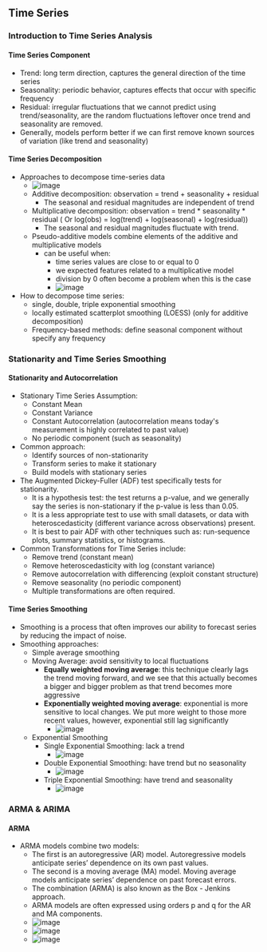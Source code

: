## Time Series

### Introduction to Time Series Analysis
#### Time Series Component
* Trend: long term direction, captures the general direction of the time series
* Seasonality: periodic behavior, captures effects that occur with specific frequency
* Residual: irregular fluctuations that we cannot predict using trend/seasonality, are the random fluctuations leftover once trend and seasonality are removed.
* Generally, models perform better if we can first remove known sources of variation (like trend and seasonality)
#### Time Series Decomposition
* Approaches to decompose time-series data
  * ![image](https://user-images.githubusercontent.com/16402963/149573845-92881970-7cf9-4a5e-9bc1-390e56077075.png) 
  * Additive decomposition: observation = trend + seasonality + residual
    * The seasonal and residual magnitudes are independent of trend
  * Multiplicative decomposition: observation = trend * seasonality * residual ( Or log(obs) = log(trend) + log(seasonal) + log(residual))
    * The seasonal and residual magnitudes fluctuate with trend.
  * Pseudo-additive models combine elements of the additive and multiplicative models
    * can be useful when:
        * time series values are close to or equal to 0
        * we expected features related to a multiplicative model
        * division by 0 often become a problem when this is the case
        * ![image](https://user-images.githubusercontent.com/16402963/149574268-41aa3b45-5d0a-49db-b0fa-95afaeda49a4.png) 
* How to decompose time series:
    * single, double, triple exponential smoothing
    * locally estimated scatterplot smoothing (LOESS) (only for additive decomposition)
    * Frequency-based methods: define seasonal component without specify any frequency

### Stationarity and Time Series Smoothing
#### Stationarity and Autocorrelation
* Stationary Time Series Assumption:
  * Constant Mean
  * Constant Variance
  * Constant Autocorrelation (autocorrelation means today's measurement is highly correlated to past value) 
  * No periodic component (such as seasonality)
* Common approach:
  * Identify sources of non-stationarity
  * Transform series to make it stationary
  * Build models with stationary series
* The Augmented Dickey-Fuller (ADF) test specifically tests for stationarity.
  * It is a hypothesis test: the test returns a p-value,  and we generally say the series is non-stationary if the p-value is less than 0.05.
  * It is a less appropriate test to use with small datasets,  or data with heteroscedasticity (different variance across observations) present.
  * It is best to pair ADF with other techniques such as:  run-sequence plots, summary statistics, or histograms.
* Common Transformations for Time Series include:
  * Remove trend (constant mean)
  * Remove heteroscedasticity with log (constant variance)
  * Remove autocorrelation with differencing (exploit constant structure)
  * Remove seasonality (no periodic component)
  * Multiple transformations are often required.
#### Time Series Smoothing
* Smoothing is a process that often improves our ability to forecast series by reducing the impact of noise.
* Smoothing approaches: 
  * Simple average smoothing
  * Moving Average: avoid sensitivity to local fluctuations
    * **Equally weighted moving average**: this technique clearly lags the trend moving forward, and we see that this actually becomes a bigger and bigger problem as that trend becomes more aggressive
    * **Exponentially weighted moving average**: exponential is more sensitive to local changes. We put more weight to those more recent values, however, exponential still lag significantly
      * ![image](https://user-images.githubusercontent.com/16402963/149667041-111b1419-c6a8-447f-9d9c-52022e740ae8.png)
  * Exponential Smoothing
    * Single Exponential Smoothing: lack a trend
      * ![image](https://user-images.githubusercontent.com/16402963/149667197-7917a9f1-dee3-4e1c-9229-93bbdea16d78.png)
    * Double Exponential Smoothing: have trend but no seasonality
      * ![image](https://user-images.githubusercontent.com/16402963/149667228-1cf437a7-0f03-4797-8258-8253b852a41d.png)
    * Triple Exponential Smoothing: have trend and seasonality
      * ![image](https://user-images.githubusercontent.com/16402963/149667296-75de17bf-a1b4-4408-9767-2c7b54001c1b.png)

### ARMA & ARIMA
#### ARMA
* ARMA models combine two models:
  * The first is an autoregressive (AR) model. Autoregressive models anticipate series’ dependence on its own past values.
  * The second is a moving average (MA) model. Moving average models anticipate series’ dependence on past forecast errors.
  * The combination (ARMA) is also known as the Box - Jenkins approach.
  * ARMA models are often expressed using orders p and q for the AR and MA components. 
  * ![image](https://user-images.githubusercontent.com/16402963/149844411-853e9c74-d061-49c0-a23d-3f67e112e134.png)
  * ![image](https://user-images.githubusercontent.com/16402963/149844422-833e620f-a3a4-48f5-914f-097d0466406a.png)
  * ![image](https://user-images.githubusercontent.com/16402963/149844443-569c1281-9ec5-433a-aac5-00192bd83ef7.png)




